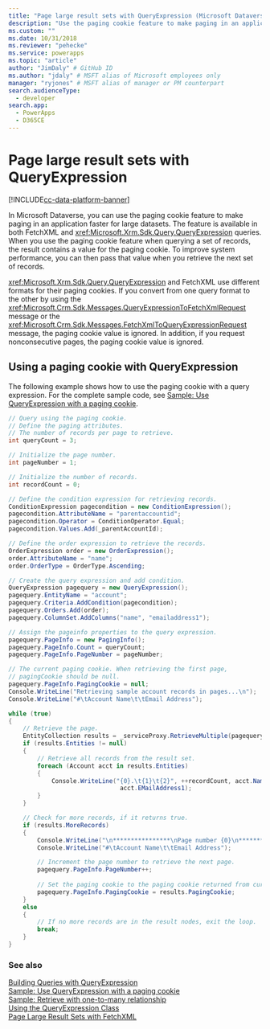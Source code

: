 ```yaml
---
title: "Page large result sets with QueryExpression (Microsoft Dataverse) | Microsoft Docs" # Intent and product brand in a unique string of 43-59 chars including spaces
description: "Use the paging cookie feature to make paging in an application faster for large datasets. The feature is available in both FetchXML and QueryExpression queries" # 115-145 characters including spaces. This abstract displays in the search result.
ms.custom: ""
ms.date: 10/31/2018
ms.reviewer: "pehecke"
ms.service: powerapps
ms.topic: "article"
author: "JimDaly" # GitHub ID
ms.author: "jdaly" # MSFT alias of Microsoft employees only
manager: "ryjones" # MSFT alias of manager or PM counterpart
search.audienceType: 
  - developer
search.app: 
  - PowerApps
  - D365CE
---
```

# Page large result sets with QueryExpression

[!INCLUDE[cc-data-platform-banner](../../../includes/cc-data-platform-banner.md)]

In Microsoft Dataverse, you can use the paging cookie feature to make paging in an application faster for large datasets. The feature is available in both FetchXML and <xref:Microsoft.Xrm.Sdk.Query.QueryExpression> queries. When you use the paging cookie feature when querying a set of records, the result contains a value for the paging cookie. To improve system performance, you can then pass that value when you retrieve the next set of records.  
  
 <xref:Microsoft.Xrm.Sdk.Query.QueryExpression> and FetchXML use different formats for their paging cookies. If you convert from one query format to the other by using the <xref:Microsoft.Crm.Sdk.Messages.QueryExpressionToFetchXmlRequest> message or the <xref:Microsoft.Crm.Sdk.Messages.FetchXmlToQueryExpressionRequest> message, the paging cookie value is ignored. In addition, if you request nonconsecutive pages, the paging cookie value is ignored.  
  
<a name="QueryExpression"></a>   
## Using a paging cookie with QueryExpression  
 The following example shows how to use the paging cookie with a query expression. For the complete sample code, see [Sample: Use QueryExpression with a paging cookie](../org-service/samples/use-queryexpression-with-a-paging-cookie.md).  
  
```csharp
// Query using the paging cookie.
// Define the paging attributes.
// The number of records per page to retrieve.
int queryCount = 3;

// Initialize the page number.
int pageNumber = 1;

// Initialize the number of records.
int recordCount = 0;

// Define the condition expression for retrieving records.
ConditionExpression pagecondition = new ConditionExpression();
pagecondition.AttributeName = "parentaccountid";
pagecondition.Operator = ConditionOperator.Equal;
pagecondition.Values.Add(_parentAccountId);

// Define the order expression to retrieve the records.
OrderExpression order = new OrderExpression();
order.AttributeName = "name";
order.OrderType = OrderType.Ascending;

// Create the query expression and add condition.
QueryExpression pagequery = new QueryExpression();
pagequery.EntityName = "account";
pagequery.Criteria.AddCondition(pagecondition);
pagequery.Orders.Add(order);
pagequery.ColumnSet.AddColumns("name", "emailaddress1");                   

// Assign the pageinfo properties to the query expression.
pagequery.PageInfo = new PagingInfo();
pagequery.PageInfo.Count = queryCount;
pagequery.PageInfo.PageNumber = pageNumber;

// The current paging cookie. When retrieving the first page, 
// pagingCookie should be null.
pagequery.PageInfo.PagingCookie = null;
Console.WriteLine("Retrieving sample account records in pages...\n");
Console.WriteLine("#\tAccount Name\t\tEmail Address"); 

while (true)
{
    // Retrieve the page.
    EntityCollection results = _serviceProxy.RetrieveMultiple(pagequery);
    if (results.Entities != null)
    {
        // Retrieve all records from the result set.
        foreach (Account acct in results.Entities)
        {
            Console.WriteLine("{0}.\t{1}\t{2}", ++recordCount, acct.Name,
                               acct.EMailAddress1);
        }
    }

    // Check for more records, if it returns true.
    if (results.MoreRecords)
    {
        Console.WriteLine("\n****************\nPage number {0}\n****************", pagequery.PageInfo.PageNumber);
        Console.WriteLine("#\tAccount Name\t\tEmail Address");

        // Increment the page number to retrieve the next page.
        pagequery.PageInfo.PageNumber++;
        
        // Set the paging cookie to the paging cookie returned from current results.
        pagequery.PageInfo.PagingCookie = results.PagingCookie;
    }
    else
    {
        // If no more records are in the result nodes, exit the loop.
        break;
    }
}
```

### See also  
 [Building Queries with QueryExpression](build-queries-with-queryexpression.md)   
 [Sample: Use QueryExpression with a paging cookie](samples/use-queryexpression-with-a-paging-cookie.md)   
 [Sample: Retrieve with one-to-many relationship](/dynamics365/customer-engagement/developer/retrieve-with-one-to-many-relationship)   
 [Using the QueryExpression Class](use-queryexpression-class.md)   
 [Page Large Result Sets with FetchXML](page-large-result-sets-with-fetchxml.md)
